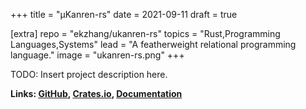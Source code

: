 +++
title = "µKanren-rs"
date = 2021-09-11
draft = true

[extra]
repo = "ekzhang/ukanren-rs"
topics = "Rust,Programming Languages,Systems"
lead = "A featherweight relational programming language."
image = "ukanren-rs.png"
+++

TODO: Insert project description here.

**Links: [GitHub](https://github.com/ekzhang/ukanren-rs),
[Crates.io](https://crates.io/crates/ukanren),
[Documentation](https://docs.rs/ukanren)**

